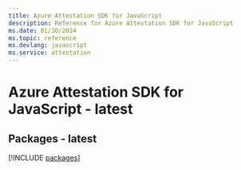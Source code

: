 ```yaml
---
title: Azure Attestation SDK for JavaScript
description: Reference for Azure Attestation SDK for JavaScript
ms.date: 01/30/2024
ms.topic: reference
ms.devlang: javascript
ms.service: attestation
---
```

# Azure Attestation SDK for JavaScript - latest
## Packages - latest
[!INCLUDE [packages](attestation-index.md)]